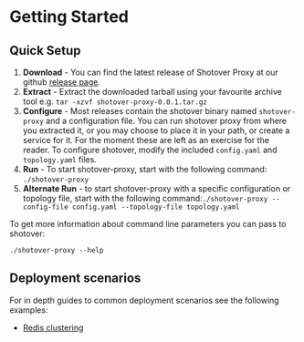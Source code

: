 # Getting Started

## Quick Setup

1. **Download** - You can find the latest release of Shotover Proxy at our github [release page](https://github.com/shotover/shotover-proxy/releases).
2. **Extract** - Extract the downloaded tarball using your favourite archive tool e.g. ```tar -xzvf shotover-proxy-0.0.1.tar.gz```
3. **Configure** - Most releases contain the shotover binary named `shotover-proxy` and a configuration file. You can run shotover proxy from where
you extracted it, or you may choose to place it in your path, or create a service for it. For the moment these are left as an
exercise for the reader. To configure shotover, modify the included `config.yaml` and `topology.yaml` files.
4. **Run** - To start shotover-proxy, start with the following command: ```./shotover-proxy```
5. **Alternate Run** - to start shotover-proxy with a specific configuration or topology file, start with the following command:```./shotover-proxy --config-file config.yaml --topology-file topology.yaml```

To get more information about command line parameters you can pass to shotover:

```console
./shotover-proxy --help
```

## Deployment scenarios

For in depth guides to common deployment scenarios see the following examples:

* [Redis clustering](../examples/redis-clustering.md)

